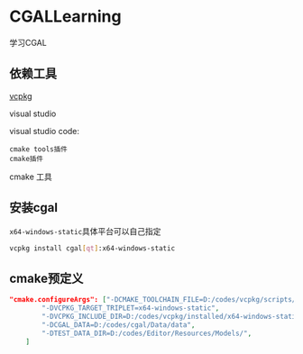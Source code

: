 # CGALLearning
学习CGAL

## 依赖工具
[vcpkg](https://github.com/microsoft/vcpkg)

visual studio

visual studio code:

    cmake tools插件
    cmake插件

cmake 工具

## 安装cgal
``x64-windows-static``具体平台可以自己指定
```bash
vcpkg install cgal[qt]:x64-windows-static
```

## cmake预定义
```json
"cmake.configureArgs": ["-DCMAKE_TOOLCHAIN_FILE=D:/codes/vcpkg/scripts/buildsystems/vcpkg.cmake", 
        "-DVCPKG_TARGET_TRIPLET=x64-windows-static",
        "-DVCPKG_INCLUDE_DIR=D:/codes/vcpkg/installed/x64-windows-static/include",
        "-DCGAL_DATA=D:/codes/cgal/Data/data",
        "-DTEST_DATA_DIR=D:/codes/Editor/Resources/Models/",
    ]
```
